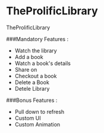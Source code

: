 # TheProlificLibrary
TheProlificLibrary


###Mandatory Features :

* Watch the library 
* Add a book
* Watch a book's details 
* Share on
* Checkout a book 
* Delete a Book
* Detele Library 

###Bonus Features :
* Pull down to refresh
* Custom UI
* Custom Animation